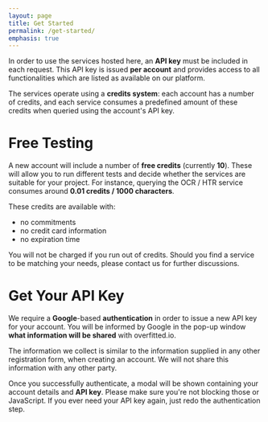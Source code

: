 ```yaml
---
layout: page
title: Get Started
permalink: /get-started/
emphasis: true
---
```


In order to use the services hosted here, an **API key** must be included in each request. This API key is issued **per account** and provides access to all functionalities which are listed as available on our platform.

The services operate using a **credits system**: each account has a number of credits, and each service consumes a predefined amount of these credits when queried using the account's API key.

# Free Testing

A new account will include a number of **free credits** (currently **10**). These will allow you to run different tests and decide whether the services are suitable for your project.
For instance, querying the OCR / HTR service consumes around **0.01 credits / 1000 characters**.


These credits are available with:
- no commitments
- no credit card information
- no expiration time

You will not be charged if you run out of credits.
Should you find a service to be matching your needs, please contact us for further discussions.


# Get Your API Key

We require a **Google**-based **authentication** in order to issue a new API key for your account. You will be informed by Google in the pop-up window **what information will be shared** with overfitted.io. 

The information we collect is similar to the information supplied in any other registration form, when creating an account. We will not share this information with any other party.

Once you successfully authenticate, a modal will be shown containing your account details and **API key**. Please make sure you're not blocking those or JavaScript. If you ever need your API key again, just redo the authentication step.

<script>
    function handleCredentialResponse(obj) 
    {
        var req = new XMLHttpRequest()

        req.onreadystatechange = function() {
            if (req.readyState == 4) {
                document.getElementById('credentials_modal_content').innerHTML = JSON.stringify(JSON.parse(req.response), null, 4);
                document.getElementById('credentials_modal').style.display = "block";
                document.getElementById('credentials_modal_window').style.display = "block";

            }
        }

        req.open('POST', 'https://db-api.api.overfitted.io/register-api-key', true)
        req.setRequestHeader('Content-type', 'application/x-www-form-urlencoded');
        req.send('credential=' + obj.credential)
    }
</script>

<style>
@keyframes animatetop {
  from {opacity: 0}
  to {opacity: 1}
}

#credentials_modal
{
    display:none; 
    z-index: 9999; 
    position:fixed; 
    width: 100%; 
    height: 100%; 
    top: 0px; 
    left: 0px; 
    background-color: rgba(0, 0 , 0, 0.6);
}

#credentials_modal_window
{
    margin: 15% auto;  
    box-shadow: 1px 1px 10px 0px #444;
    border-radius: 5px;
    width: 60%;
    background-color: #FFF;
    padding: 10px; 
    border: 1px solid #444;
    animation-name: animatetop;
    animation-duration: 0.4s;
    text-align: center;
}

#credentials_modal_content
{
    text-align: left;
}

#close_credentials_modal
{
    font-size: 40px;
    margin: 10px;
}

#close_credentials_modal:hover
{
    cursor: pointer;
    color: #555;
}


</style>

<div id="credentials_modal">
    <div id="credentials_modal_window">
    
    <pre id="credentials_modal_content">
    </pre>

    <span id="close_credentials_modal" onclick="{ document.getElementById('credentials_modal').style.display = 'none'; document.getElementById('credentials_modal_window').style.display = 'none'; }">&times;</span>

    </div>
</div>

<div id="g_id_onload"
    data-client_id="979561231043-5o2h3h23ou83gfa0easjsd7hga1pkokh.apps.googleusercontent.com"
    data-callback="handleCredentialResponse"
    data-auto_prompt="false" style="display:table; margin: 0 auto;">
</div>
<div class="g_id_signin"
    data-type="standard"
    data-size="large"
    data-theme="outline"
    data-text="continue_with"
    data-shape="rectangular"
    data-logo_alignment="left" style="display:table; margin: 0 auto;">
</div>